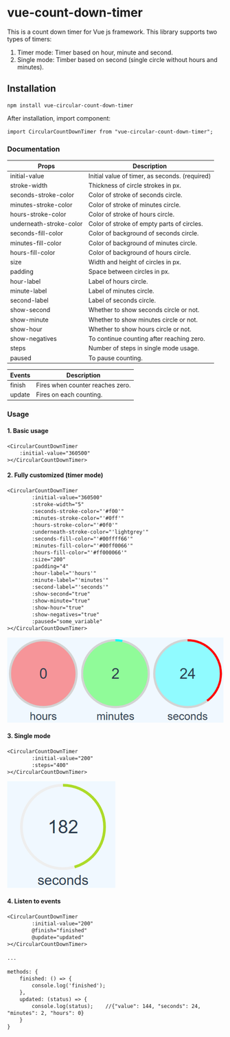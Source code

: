 # vue-count-down-timer

This is a count down timer for Vue js framework. This library supports two types of timers:
1. Timer mode: Timer based on hour, minute and second.
2. Single mode: Timber based on second (single circle without hours and minutes).

## Installation
```
npm install vue-circular-count-down-timer
```
After installation, import component:
```
import CircularCountDownTimer from "vue-circular-count-down-timer";
```

### Documentation

| Props | Description |
| --- | --- |
| initial-value | Initial value of timer, as seconds. (required) |
| stroke-width | Thickness of circle strokes in px. |
| seconds-stroke-color | Color of stroke of seconds circle. |
| minutes-stroke-color | Color of stroke of minutes circle. |
| hours-stroke-color | Color of stroke of hours circle. |
| underneath-stroke-color | Color of stroke of empty parts of circles. |
| seconds-fill-color | Color of background of seconds circle. |
| minutes-fill-color | Color of background of minutes circle. |
| hours-fill-color | Color of background of hours circle. |
| size | Width and height of circles in px. |
| padding | Space between circles in px. |
| hour-label | Label of hours circle.  |
| minute-label | Label of minutes circle. |
| second-label | Label of seconds circle. |
| show-second | Whether to show seconds circle or not. |
| show-minute | Whether to show minutes circle or not. |
| show-hour | Whether to show hours circle or not. |
| show-negatives | To continue counting after reaching zero. |
| steps | Number of steps in single mode usage. |
| paused | To pause counting. |

| Events | Description |
| --- | --- |
| finish | Fires when counter reaches zero. |
| update | Fires on each counting. |

### Usage

#### 1. Basic usage

```
<CircularCountDownTimer
    :initial-value="360500"
></CircularCountDownTimer>
```

#### 2. Fully customized (timer mode)

```
<CircularCountDownTimer
        :initial-value="360500"
        :stroke-width="5"
        :seconds-stroke-color="'#f00'"
        :minutes-stroke-color="'#0ff'"
        :hours-stroke-color="'#0f0'"
        :underneath-stroke-color="'lightgrey'"
        :seconds-fill-color="'#00ffff66'"
        :minutes-fill-color="'#00ff0066'"
        :hours-fill-color="'#ff000066'"
        :size="200"
        :padding="4"
        :hour-label="'hours'"
        :minute-label="'minutes'"
        :second-label="'seconds'"
        :show-second="true"
        :show-minute="true"
        :show-hour="true"
        :show-negatives="true"
        :paused="some_variable"
></CircularCountDownTimer>
```

![fully customized timer mode](raw/1.png)

#### 3. Single mode

```
<CircularCountDownTimer
        :initial-value="200"
        :steps="400"
></CircularCountDownTimer>
```

![single mode](raw/2.png)


#### 4. Listen to events

````
<CircularCountDownTimer
        :initial-value="200"
        @finish="finished"
        @update="updated"
></CircularCountDownTimer>

...

methods: {
    finished: () => {
        console.log('finished');
    },
    updated: (status) => {
        console.log(status);    //{"value": 144, "seconds": 24, "minutes": 2, "hours": 0}
    }
}
````
